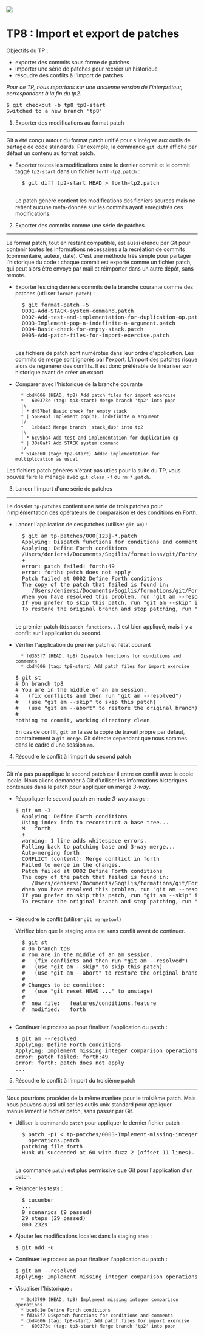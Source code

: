 <img src="Git-Logo-1788C-small.png" />

TP8 : Import et export de patches
=================================

Objectifs du TP :

- exporter des commits sous forme de patches
- importer une série de patches pour recréer un historique
- résoudre des conflits à l'import de patches

*Pour ce TP, nous repartons sur une ancienne version de l'interpréteur, correspondant à la fin du tp2.*

<pre>
$ <add>git checkout -b tp8 tp8-start</add>
Switched to a new branch 'tp8'
</pre>


1. Exporter des modifications au format patch
---------------------------------------------

Git a été conçu autour du format patch unifié pour s'intégrer aux outils de partage de code standards. Par exemple, la commande `git diff` affiche par défaut un contenu au format patch.

* Exporter toutes les modifications entre le dernier commit et le commit taggé `tp2-start` dans un fichier `forth-tp2.patch` :

  <div class="script">
    <pre>
    $ <add>git diff tp2-start HEAD > forth-tp2.patch</add>
    </pre>
    Le patch généré contient les modifications des fichiers sources mais ne retient aucune méta-donnée sur les commits ayant enregistrés ces modifications.
  </div>


2. Exporter des commits comme une série de patches
--------------------------------------------------

Le format patch, tout en restant compatible, est aussi étendu par Git pour contenir toutes les informations nécessaires à la recréation de commits (commentaire, auteur, date). C'est une méthode très simple pour partager l'historique du code : chaque commit est exporté comme un fichier patch, qui peut alors être envoyé par mail et réimporter dans un autre dépôt, sans remote.

* Exporter les cinq derniers commits de la branche courante comme des patches (utiliser `format-patch`) :

  <div class="script">
    <pre>
    $ <add>git format-patch -5</add>
    0001-Add-STACK-system-command.patch
    0002-Add-test-and-implementation-for-duplication-op.patch
    0003-Implement-pop-n-indefinite-n-argument.patch
    0004-Basic-check-for-empty-stack.patch
    0005-Add-patch-files-for-import-exercise.patch
    </pre>
    Les fichiers de patch sont numérotés dans leur ordre d'application. Les commits de merge sont ignorés par l'export. L'import des patches risque alors de regénérer des conflits. Il est donc préférable de linéariser son historique avant de créer un export.
  </div>

* Comparer avec l'historique de la branche courante

        * cbd4606 (HEAD, tp8) Add patch files for import exercise
        *   600373e (tag: tp3-start) Merge branch 'tp2' into popn
        |\
        | * d457bef Basic check for empty stack
        * | 568e46f Implement pop(n), indefinite n argument
        |/
        *   1ebdac3 Merge branch 'stack_dup' into tp2
        |\
        | * 6c99ba4 Add test and implementation for duplication op
        * | 30a8af7 Add STACK system command
        |/
        * 514ec60 (tag: tp2-start) Added implementation for multiplication as usual

Les fichiers patch générés n'étant pas utiles pour la suite du TP, vous pouvez faire le ménage avec `git clean -f` ou `rm *.patch`.


3. Lancer l'import d'une série de patches
-----------------------------------------

Le dossier `tp-patches` contient une série de trois patches pour l'implémentation des opérateurs de comparaison et des conditions en Forth.

* Lancer l'application de ces patches (utiliser `git am`) :

  <div class="script">
    <pre>
    $ <add>git am tp-patches/000[123]-*.patch</add>
    Applying: Dispatch functions for conditions and comments
    Applying: Define Forth conditions
    /Users/deniersi/Documents/Sogilis/formations/git/Forth/.git/rebase-apply/p
    +
    error: patch failed: forth:49
    error: forth: patch does not apply
    Patch failed at 0002 Define Forth conditions
    The copy of the patch that failed is found in:
       /Users/deniersi/Documents/Sogilis/formations/git/Forth/.git/rebase-appl
    When you have resolved this problem, run "git am --resolved".
    If you prefer to skip this patch, run "git am --skip" instead.
    To restore the original branch and stop patching, run "git am --abort".
    </pre>
    Le premier patch (<code>Dispatch functions...</code>) est bien appliqué, mais il y a conflit sur l'application du second.
  </div>

* Vérifier l'application du premier patch et l'état courant

        * fd365f7 (HEAD, tp8) Dispatch functions for conditions and comments
        * cbd4606 (tag: tp8-start) Add patch files for import exercise

  <pre>
  $ <add>git st</add>
  &#35; On branch tp8
  &#35; You are in the middle of an am session.
  &#35;   (fix conflicts and then run "git am --resolved")
  &#35;   (use "git am --skip" to skip this patch)
  &#35;   (use "git am --abort" to restore the original branch)
  &#35;
  nothing to commit, working directory clean
  </pre>
  En cas de conflit, <code>git am</code> laisse la copie de travail propre par défaut, contrairement à <code>git merge</code>. Git détecte cependant que nous sommes dans le cadre d'une session <code>am</code>.


4. Résoudre le conflit à l'import du second patch
-------------------------------------------------

Git n'a pas pu appliqué le second patch car il entre en conflit avec la copie locale. Nous allons demander à Git d'utiliser les informations historiques contenues dans le patch pour appliquer un merge *3-way*.

* Réappliquer le second patch en mode *3-way merge* :

  <div class="script">
    <pre>$ <add>git am -3</add>
    Applying: Define Forth conditions
    Using index info to reconstruct a base tree...
    M	forth
    +
    warning: 1 line adds whitespace errors.
    Falling back to patching base and 3-way merge...
    Auto-merging forth
    CONFLICT (content): Merge conflict in forth
    Failed to merge in the changes.
    Patch failed at 0002 Define Forth conditions
    The copy of the patch that failed is found in:
       /Users/deniersi/Documents/Sogilis/formations/git/Forth/.git/rebase-appl
    When you have resolved this problem, run "git am --resolved".
    If you prefer to skip this patch, run "git am --skip" instead.
    To restore the original branch and stop patching, run "git am --abort".
    </pre>
  </div>

* Résoudre le conflit (utiliser `git mergetool`)

  <div>
    Vérifiez bien que la staging area est sans conflit avant de continuer.
    <pre>
    $ <add>git st</add>
    &#35; On branch tp8
    &#35; You are in the middle of an am session.
    &#35;   (fix conflicts and then run "git am --resolved")
    &#35;   (use "git am --skip" to skip this patch)
    &#35;   (use "git am --abort" to restore the original branch)
    &#35;
    &#35; Changes to be committed:
    &#35;   (use "git reset HEAD <file>..." to unstage)
    &#35;
    &#35;  new file:   features/conditions.feature
    &#35;  modified:   forth
    </pre>
  </div>

* Continuer le process `am` pour finaliser l'application du patch :

  <pre class="script">
  $ <add>git am --resolved</add>
  Applying: Define Forth conditions
  Applying: Implement missing integer comparison operations
  error: patch failed: forth:49
  error: forth: patch does not apply
  ...
  </pre>


5. Résoudre le conflit à l'import du troisième patch
----------------------------------------------------

Nous pourrions procéder de la même manière pour le troisième patch. Mais nous pouvons aussi utiliser les outils unix standard pour appliquer manuellement le fichier patch, sans passer par Git.

* Utiliser la commande `patch` pour appliquer le dernier fichier patch :

  <div>
    <pre>
    $ <add>patch -p1 < tp-patches/0003-Implement-missing-integer-comparison-
      operations.patch</add>
    patching file forth
    Hunk #1 succeeded at 60 with fuzz 2 (offset 11 lines).
    </pre>
    La commande <code>patch</code> est plus permissive que Git pour l'application d'un patch.
  </div>

* Relancer les tests :

  <pre>
    $ <add>cucumber</add>
    ...
    9 scenarios (9 passed)
    29 steps (29 passed)
    0m0.232s
  </pre>

* Ajouter les modifications locales dans la staging area :

  <pre class="script">
  $ <add>git add -u</add>
  </pre>

* Continuer le process `am` pour finaliser l'application du patch :

  <pre class="script">
  $ <add>git am --resolved</add>
  Applying: Implement missing integer comparison operations
  </pre>

* Visualiser l'historique :

        * 2c43799 (HEAD, tp8) Implement missing integer comparison operations
        * bce8c1e Define Forth conditions
        * fd365f7 Dispatch functions for conditions and comments
        * cbd4606 (tag: tp8-start) Add patch files for import exercise
        *   600373e (tag: tp3-start) Merge branch 'tp2' into popn
